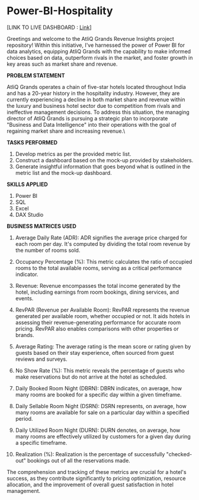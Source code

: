 # Power-BI-Hospitality

[LINK TO LIVE DASHBOARD : [Link]([url](https://app.powerbi.com/view?r=eyJrIjoiMmQ5NTQ3NzEtOGFhNC00ZjA5LWEwNDYtODFlMzg4NDVhNjk1IiwidCI6ImM2ZTU0OWIzLTVmNDUtNDAzMi1hYWU5LWQ0MjQ0ZGM1YjJjNCJ9))]

Greetings and welcome to the AtliQ Grands Revenue Insights project repository! Within this initiative, I've harnessed the power of Power BI for data analytics, equipping AtliQ Grands with the capability to make informed choices based on data, outperform rivals in the market, and foster growth in key areas such as market share and revenue.

**PROBLEM STATEMENT**

AtliQ Grands operates a chain of five-star hotels located throughout India and has a 20-year history in the hospitality industry. However, they are currently experiencing a decline in both market share and revenue within the luxury and business hotel sector due to competition from rivals and ineffective management decisions. To address this situation, the managing director of AtliQ Grands is pursuing a strategic plan to incorporate "Business and Data Intelligence" into their operations with the goal of regaining market share and increasing revenue.\

**TASKS PERFORMED**

1. Develop metrics as per the provided metric list.
2. Construct a dashboard based on the mock-up provided by stakeholders.
3. Generate insightful information that goes beyond what is outlined in the metric list and the mock-up dashboard.

**SKILLS APPLIED**

1. Power BI
2. SQL
3. Excel
4. DAX Studio

**BUSINESS MATRICES USED**

1. Average Daily Rate (ADR): ADR signifies the average price charged for each room per day. It's computed by dividing the total room revenue by the number of rooms sold.

2. Occupancy Percentage (%): This metric calculates the ratio of occupied rooms to the total available rooms, serving as a critical performance indicator.

3. Revenue: Revenue encompasses the total income generated by the hotel, including earnings from room bookings, dining services, and events.

4. RevPAR (Revenue per Available Room): RevPAR represents the revenue generated per available room, whether occupied or not. It aids hotels in assessing their revenue-generating performance for accurate room pricing. RevPAR also enables comparisons with other properties or brands.

5. Average Rating: The average rating is the mean score or rating given by guests based on their stay experience, often sourced from guest reviews and surveys.

6. No Show Rate (%): This metric reveals the percentage of guests who make reservations but do not arrive at the hotel as scheduled.

7. Daily Booked Room Night (DBRN): DBRN indicates, on average, how many rooms are booked for a specific day within a given timeframe.

8. Daily Sellable Room Night (DSRN): DSRN represents, on average, how many rooms are available for sale on a particular day within a specified period.

9. Daily Utilized Room Night (DURN): DURN denotes, on average, how many rooms are effectively utilized by customers for a given day during a specific timeframe.

10. Realization (%): Realization is the percentage of successfully "checked-out" bookings out of all the reservations made.

The comprehension and tracking of these metrics are crucial for a hotel's success, as they contribute significantly to pricing optimization, resource allocation, and the improvement of overall guest satisfaction in hotel management.

   
